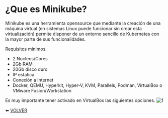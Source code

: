 # ¿Que es Minikube?

Minikube es una herramienta opensource que mediante la creación de una máquina virtual (en sistemas Linux puede funcionar sin crear esta virtualización) permite disponer de un entorno sencillo de Kubernetes con la mayor parte de sus funcionalidades.

Requisitos minimos.
- 2 Nucleos/Cores
- 2Gb RAM
- 20Gb disco duro
- IP estatica
- Conexión a Internet
- Docker, QEMU, Hyperkit, Hyper-V, KVM, Parallels, Podman, VirtualBox o VMware Fusion/Workstation

Es muy importante tener activado en VirtualBox las siguientes opciones.
![1]()

:arrow_left: [VOLVER](https://github.com/kikeloppez/Kubernetes-KubeCTL)
